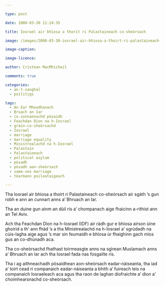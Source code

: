 ```yaml
---

type: post

date: 2008-03-30 11:24:35

title: Iosrael air bhìosa a thorit ri Palastaineach co-sheòrsach

image: /images/2008-03-30-iosrael-air-bhiosa-a-thoirt-ri-palastaineach-co-sheorsach.jpg

image-caption:

image-licence:

author: Crìstean MacMhìcheil

comments: true

categories:
  - an-t-saoghal
  - poilitigs

tags:
  - An Ear Mheadhanach
  - Bruach an Iar
  - co-ionnannachd pòsaidh
  - Feachdan Dìon na h-Iosrael
  - gràin-co-sheòrsachd
  - Iosrael
  - marriage
  - marriage equality
  - Ministrealachd na h-Iosrael
  - Palastain
  - Palastaineach
  - political asylum
  - pòsadh
  - pòsadh aon-sheòrsach
  - same-sex marriage
  - tèarmann poileataigeach

---
```


Tha Iosrael air bhìosa a thoirt ri Palastaineach co-sheòrsach air sgàth ’s gun robh e ann an cunnart anns a’ Bhruach an Iar.

<!--more-->

Tha an duine gun ainm an dùil ris a’ chompanach aige fhaicinn a-rithist ann an Tel Aviv.

Ach tha Feachdan Dìon na h-Iosrael (IDF) air ràdh gur e bhìosa airson ùine ghoirid a th’ ann fhàd ’s a tha Ministrealachd na h-Iosrael a’ sgrùdadh na cùis-lagha aige agus ’s mar sin feumaidh e bhìosa ùr fhaighinn gach mìos gus an co-dhùnadh aca.

Tha co-sheòrsachd fhathast toirmeasgte anns na sgìrean Muslamach anns a’ Bhruach an Iar ach tha Iosrael fada nas fosgailte ris.

Tha i ag aithneachadh pòsaidhean aon-sheòrsach eadar-nàiseanta, tha iad a’ toirt cead ri companaich eadar-nàiseanta a bhith a’ fuireach leis na companaich Iosraeleach aca agus tha raon de laghan diofraichte a’ dìon a’ choimhearsnachd co-sheòrsach.
